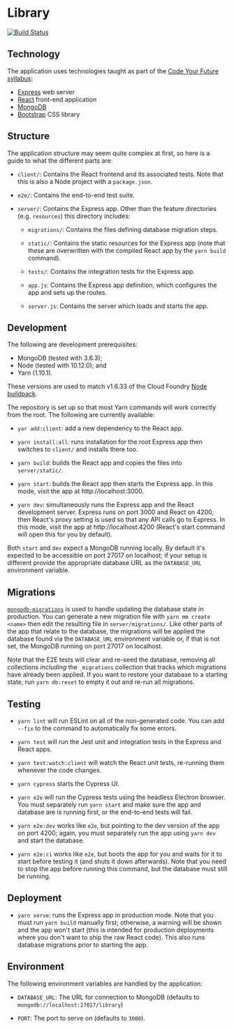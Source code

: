 # Library

[![Build Status][6]][7]

## Technology

The application uses technologies taught as part of the [Code Your Future
syllabus][2]:

- [Express][3] web server
- [React][4] front-end application
- [MongoDB][8]
- [Bootstrap][5] CSS library

## Structure

The application structure may seem quite complex at first, so here is a guide
to what the different parts are:

- `client/`: Contains the React frontend and its associated tests. Note that
  this is also a Node project with a `package.json`.

- `e2e/`: Contains the end-to-end test suite.

- `server/`: Contains the Express app. Other than the feature directories
  (e.g. `resources`) this directory includes:

  - `migrations/`: Contains the files defining database migration steps.

  - `static/`: Contains the static resources for the Express app (note that
    these are overwritten with the compiled React app by the `yarn build`
    command).

  - `tests/`: Contains the integration tests for the Express app.

  - `app.js`: Contains the Express app definition, which configures the app
    and sets up the routes.

  - `server.js`: Contains the server which loads and starts the app.

## Development

The following are development prerequisites:

- MongoDB (tested with 3.6.3);
- Node (tested with 10.12.0); and
- Yarn (1.10.1).

These versions are used to match v1.6.33 of the Cloud Foundry [Node
buildpack][1].

The repository is set up so that most Yarn commands will work correctly from
the root. The following are currently available:

- `yar add:client`: add a new dependency to the React app.

- `yarn install:all`: runs installation for the root Express app then
  switches to `client/` and installs there too.

- `yarn build`: builds the React app and copies the files into
  `server/static/`.

- `yarn start`: builds the React app then starts the Express app. In this
  mode, visit the app at http://localhost:3000.

- `yarn dev`: simultaneously runs the Express app and the React development
  server. Express runs on port 3000 and React on 4200, then React's proxy
  setting is used so that any API calls go to Express. In this mode, visit
  the app at http://localhost:4200 (React's start command will open this for
  you by default).

Both `start` and `dev` expect a MongoDB running locally. By default it's
expected to be accessible on port 27017 on localhost; if your setup is
different provide the appropriate database URL as the `DATABASE_URL`
environment variable.

## Migrations

[`mongodb-migrations`][9] is used to handle updating the database state in
production. You can generate a new migration file with `yarn mm create <name>`
then edit the resulting file in `server/migrations/`. Like other parts of the
app that relate to the database, the migrations will be applied the database
found via the `DATABASE_URL` environment variable or, if that is not set, the
MongoDB running on port 27017 on localhost.

Note that the E2E tests will clear and re-seed the database, removing all
collections _including_ the `_migrations` collection that tracks which
migrations have already been applied. If you want to restore your database to
a starting state, run `yarn db:reset` to empty it out and re-run all
migrations.

## Testing

- `yarn lint` will run ESLint on all of the non-generated code. You can add
  `--fix` to the command to automatically fix some errors.

- `yarn test` will run the Jest unit and integration tests in the Express
  and React apps.

- `yarn test:watch:client` will watch the React unit tests, re-running them
  whenever the code changes.

- `yarn cypress` starts the Cypress UI.

- `yarn e2e` will run the Cypress tests using the headless Electron browser.
  You must separately run `yarn start` and make sure the app and database
  are is running first, or the end-to-end tests will fail.

- `yarn e2e:dev` works like `e2e`, but pointing to the dev version of the
  app on port 4200; again, you must separately run the app using `yarn dev`
  and start the database.

- `yarn e2e:ci` works like `e2e`, but boots the app for you and waits for it
  to start before testing it (and shuts it down afterwards). Note that you
  need to stop the app before running this command, but the database must
  still be running.

## Deployment

- `yarn serve`: runs the Express app in production mode. Note that you must
  run `yarn build` manually first; otherwise, a warning will be shown and
  the app won't start (this is intended for production deployments where you
  don't want to ship the raw React code). This also runs database migrations
  prior to starting the app.

## Environment

The following environment variables are handled by the application:

- `DATABASE_URL`: The URL for connection to MongoDB (defaults to
  `mongodb://localhost:27017/library`)

- `PORT`: The port to serve on (defaults to `3000`).

[1]: https://github.com/cloudfoundry/nodejs-buildpack/releases/tag/v1.6.33
[2]: https://codeyourfuture.github.io/syllabus-master/
[3]: https://expressjs.com/
[4]: https://reactjs.org/
[5]: https://getbootstrap.com/
[6]: https://travis-ci.org/textbook/cyf-library.svg?branch=master
[7]: https://travis-ci.org/textbook/cyf-library
[8]: https://www.mongodb.com/
[9]: http://npmjs.com/package/mongodb-migrations
